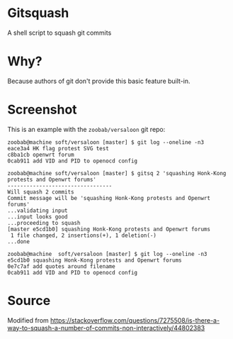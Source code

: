 # Gitsquash
A shell script to squash git commits

# Why?
Because authors of git don't provide this basic feature built-in.

# Screenshot
This is an example with the `zoobab/versaloon` git repo:

```
zoobab@machine soft/versaloon [master] $ git log --oneline -n3
eace3a4 HK flag protest SVG test
c8ba1cb openwrt forum
0cab911 add VID and PID to openocd config

zoobab@machine soft/versaloon [master] $ gitsq 2 'squashing Honk-Kong protests and Openwrt forums'
---------------------------------
Will squash 2 commits
Commit message will be 'squashing Honk-Kong protests and Openwrt forums'
...validating input
...input looks good
...proceeding to squash
[master e5cd1b0] squashing Honk-Kong protests and Openwrt forums
 1 file changed, 2 insertions(+), 1 deletion(-)
...done

zoobab@machine  soft/versaloon [master] $ git log --oneline -n3
e5cd1b0 squashing Honk-Kong protests and Openwrt forums
0e7c7af add quotes around filename
0cab911 add VID and PID to openocd config
```

# Source

Modified from https://stackoverflow.com/questions/7275508/is-there-a-way-to-squash-a-number-of-commits-non-interactively/44802383
